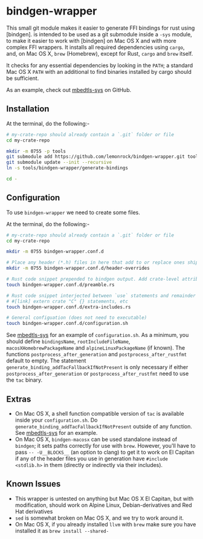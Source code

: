 # bindgen-wrapper

This small git module makes it easier to generate FFI bindings for rust using [bindgen]. is intended to be used as a git submodule inside a `-sys` module, to make it easier to work with [bindgen] on Mac OS X and with more complex FFI wrappers. It installs all required dependencies using `cargo`, and, on Mac OS X, `brew` (Homebrew), except for Rust, `cargo` and `brew` itself.

It checks for any essential dependencies by looking in the `PATH`; a standard Mac OS X `PATH` with an additional to find binaries installed by cargo should be sufficient.

As an example, check out [mbedtls-sys] on GitHub.

## Installation

At the terminal, do the following:-

```bash
# my-crate-repo should already contain a `.git` folder or file
cd my-crate-repo

mkdir -m 0755 -p tools
git submodule add https://github.com/lemonrock/bindgen-wrapper.git tools/bindgen-wrapper
git submodule update --init --recursive
ln -s tools/bindgen-wrapper/generate-bindings

cd -
```

## Configuration

To use `bindgen-wrapper` we need to create some files.

At the terminal, do the following:-
```bash
# my-crate-repo should already contain a `.git` folder or file
cd my-crate-repo

mkdir -m 0755 bindgen-wrapper.conf.d

# Place any header (*.h) files in here that add to or replace ones shipped by your library
mkdir -m 0755 bindgen-wrapper.conf.d/header-overrides

# Rust code snippet prepended to bindgen output. Add crate-level attributes, copyright statements, etc, here
touch bindgen-wrapper.conf.d/preamble.rs

# Rust code snippet interjected between `use` statements and remainder of generated code. Place additional `use` statements here,
# #[link] extern crate "C" {} statements, etc
touch bindgen-wrapper.conf.d/extra-includes.rs

# General configuation (does not need to executable)
touch bindgen-wrapper.conf.d/configuration.sh
```

See [mbedtls-sys] for an example of `configuration.sh`. As a minimum, you should define `bindingsName`, `rootIncludeFileName`, `macosXHomebrewPackageName` and `alpineLinuxPackageName` (if known). The functions `postprocess_after_generation` and `postprocess_after_rustfmt` default to empty. The statement `generate_binding_addTacFallbackIfNotPresent` is only necessary if either `postprocess_after_generation` or `postprocess_after_rustfmt` need to use the `tac` binary.

## Extras

* On Mac OS X, a shell function compatible version of `tac` is available inside your `configuration.sh`. Do `generate_binding_addTacFallbackIfNotPresent` outside of any function. See [mbedtls-sys] for an example.
* On Mac OS X, `bindgen-macosx` can be used standalone instead of `bindgen`; it sets paths correctly for use with `brew`. However, you'll have to pass `-- -U__BLOCKS__` (an option to clang) to get it to work on El Capitan if any of the header files you use in generation have `#include <stdlib.h>` in them (directly or indirectly via their includes).


## Known Issues

* This wrapper is untested on anything but Mac OS X El Capitan, but with modification, should work on Alpine Linux, Debian-derivatives and Red Hat derivatives
* `sed` is somewhat broken on Mac OS X, and we try to work around it.
* On Mac OS X, if you already installed `llvm` with `brew` make sure you have installed it as `brew install --shared-`


[mbedtls-sys]: https://github.com/lemonrock/mbedtls-sys "mbedtls-sys GitHub page"
[mbedtls]: https://tls.mbed.org/ "mbedtls home page"